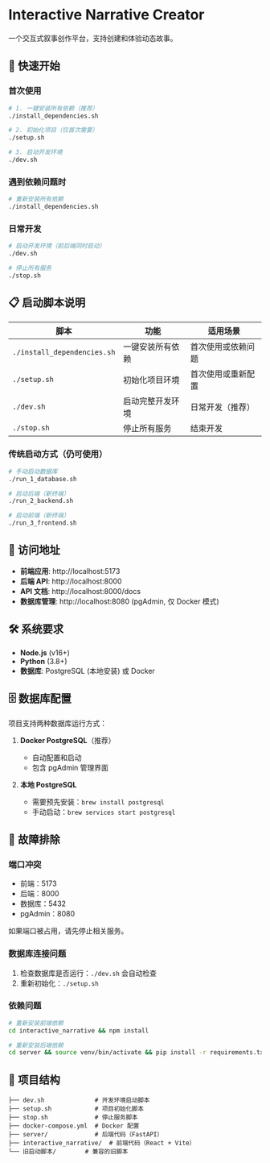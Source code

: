# Interactive Narrative Creator

一个交互式叙事创作平台，支持创建和体验动态故事。

## 🚀 快速开始

### 首次使用

```bash
# 1. 一键安装所有依赖（推荐）
./install_dependencies.sh

# 2. 初始化项目（仅首次需要）
./setup.sh

# 3. 启动开发环境
./dev.sh
```

### 遇到依赖问题时

```bash
# 重新安装所有依赖
./install_dependencies.sh
```

### 日常开发

```bash
# 启动开发环境（前后端同时启动）
./dev.sh

# 停止所有服务
./stop.sh
```

## 📋 启动脚本说明

| 脚本 | 功能 | 适用场景 |
|------|------|----------|
| `./install_dependencies.sh` | 一键安装所有依赖 | 首次使用或依赖问题 |
| `./setup.sh` | 初始化项目环境 | 首次使用或重新配置 |
| `./dev.sh` | 启动完整开发环境 | 日常开发（推荐） |
| `./stop.sh` | 停止所有服务 | 结束开发 |

### 传统启动方式（仍可使用）

```bash
# 手动启动数据库
./run_1_database.sh

# 启动后端（新终端）
./run_2_backend.sh

# 启动前端（新终端）
./run_3_frontend.sh
```

## 📍 访问地址

- **前端应用**: http://localhost:5173
- **后端 API**: http://localhost:8000
- **API 文档**: http://localhost:8000/docs
- **数据库管理**: http://localhost:8080 (pgAdmin, 仅 Docker 模式)

## 🛠️ 系统要求

- **Node.js** (v16+)
- **Python** (3.8+)
- **数据库**: PostgreSQL (本地安装) 或 Docker

## 🗄️ 数据库配置

项目支持两种数据库运行方式：

1. **Docker PostgreSQL**（推荐）
   - 自动配置和启动
   - 包含 pgAdmin 管理界面

2. **本地 PostgreSQL**
   - 需要预先安装：`brew install postgresql`
   - 手动启动：`brew services start postgresql`

## 🔧 故障排除

### 端口冲突
- 前端：5173
- 后端：8000
- 数据库：5432
- pgAdmin：8080

如果端口被占用，请先停止相关服务。

### 数据库连接问题
1. 检查数据库是否运行：`./dev.sh` 会自动检查
2. 重新初始化：`./setup.sh`

### 依赖问题
```bash
# 重新安装前端依赖
cd interactive_narrative && npm install

# 重新安装后端依赖
cd server && source venv/bin/activate && pip install -r requirements.txt
```

## 📁 项目结构

```
├── dev.sh              # 开发环境启动脚本
├── setup.sh            # 项目初始化脚本
├── stop.sh             # 停止服务脚本
├── docker-compose.yml  # Docker 配置
├── server/             # 后端代码（FastAPI）
├── interactive_narrative/  # 前端代码（React + Vite）
└── 旧启动脚本/        # 兼容的旧脚本
``` 